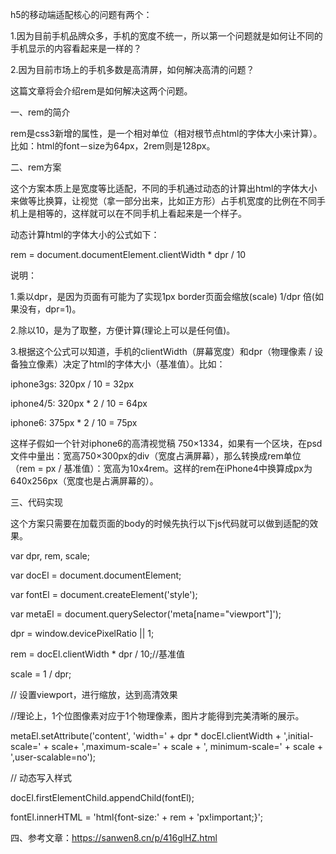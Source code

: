 h5的移动端适配核心的问题有两个：

1.因为目前手机品牌众多，手机的宽度不统一，所以第一个问题就是如何让不同的手机显示的内容看起来是一样的？

2.因为目前市场上的手机多数是高清屏，如何解决高清的问题？

这篇文章将会介绍rem是如何解决这两个问题。

一、rem的简介

rem是css3新增的属性，是一个相对单位（相对根节点html的字体大小来计算）。比如：html的font－size为64px，2rem则是128px。

二、rem方案

这个方案本质上是宽度等比适配，不同的手机通过动态的计算出html的字体大小来做等比换算，让视觉（拿一部分出来，比如正方形）占手机宽度的比例在不同手机上是相等的，这样就可以在不同手机上看起来是一个样子。

动态计算html的字体大小的公式如下：

rem = document.documentElement.clientWidth * dpr / 10

说明：

1.乘以dpr，是因为页面有可能为了实现1px border页面会缩放(scale) 1/dpr 倍(如果没有，dpr=1)。

2.除以10，是为了取整，方便计算(理论上可以是任何值)。

3.根据这个公式可以知道，手机的clientWidth（屏幕宽度）和dpr（物理像素 / 设备独立像素）决定了html的字体大小（基准值）。比如：

iphone3gs: 320px / 10 = 32px

iphone4/5: 320px * 2 / 10 = 64px

iphone6: 375px * 2 / 10 = 75px

这样子假如一个针对iphone6的高清视觉稿 750×1334，如果有一个区块，在psd文件中量出：宽高750×300px的div（宽度占满屏幕），那么转换成rem单位（rem = px / 基准值）：宽高为10x4rem。这样的rem在iPhone4中换算成px为640x256px（宽度也是占满屏幕的）。

三、代码实现

这个方案只需要在加载页面的body的时候先执行以下js代码就可以做到适配的效果。

var dpr, rem, scale;

var docEl = document.documentElement;

var fontEl = document.createElement('style');

var metaEl = document.querySelector('meta[name="viewport"]');

dpr = window.devicePixelRatio || 1;

rem = docEl.clientWidth * dpr / 10;//基准值

scale = 1 / dpr;

// 设置viewport，进行缩放，达到高清效果

//理论上，1个位图像素对应于1个物理像素，图片才能得到完美清晰的展示。

metaEl.setAttribute('content', 'width=' + dpr * docEl.clientWidth + ',initial-scale=' + scale+ ',maximum-scale=' + scale + ', minimum-scale=' + scale + ',user-scalable=no');

// 动态写入样式

docEl.firstElementChild.appendChild(fontEl);

fontEl.innerHTML = 'html{font-size:' + rem + 'px!important;}';

四、参考文章：https://sanwen8.cn/p/416glHZ.html
